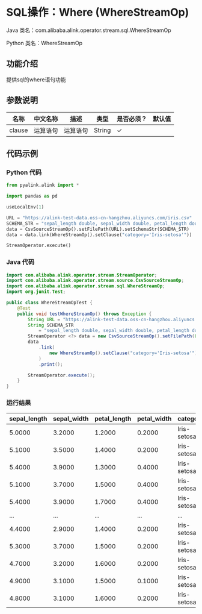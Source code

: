 # SQL操作：Where (WhereStreamOp)
Java 类名：com.alibaba.alink.operator.stream.sql.WhereStreamOp

Python 类名：WhereStreamOp


## 功能介绍
提供sql的where语句功能

## 参数说明
| 名称 | 中文名称 | 描述 | 类型 | 是否必须？ | 默认值 |
| --- | --- | --- | --- | --- | --- |
| clause | 运算语句 | 运算语句 | String | ✓ |  |



## 代码示例
### Python 代码
```python
from pyalink.alink import *

import pandas as pd

useLocalEnv(1)

URL = "https://alink-test-data.oss-cn-hangzhou.aliyuncs.com/iris.csv"
SCHEMA_STR = "sepal_length double, sepal_width double, petal_length double, petal_width double, category string";
data = CsvSourceStreamOp().setFilePath(URL).setSchemaStr(SCHEMA_STR)
data = data.link(WhereStreamOp().setClause("category='Iris-setosa'"))

StreamOperator.execute()

```
### Java 代码
```java
import com.alibaba.alink.operator.stream.StreamOperator;
import com.alibaba.alink.operator.stream.source.CsvSourceStreamOp;
import com.alibaba.alink.operator.stream.sql.WhereStreamOp;
import org.junit.Test;

public class WhereStreamOpTest {
	@Test
	public void testWhereStreamOp() throws Exception {
		String URL = "https://alink-test-data.oss-cn-hangzhou.aliyuncs.com/iris.csv";
		String SCHEMA_STR
			= "sepal_length double, sepal_width double, petal_length double, petal_width double, category string";
		StreamOperator <?> data = new CsvSourceStreamOp().setFilePath(URL).setSchemaStr(SCHEMA_STR);
		data
			.link(
				new WhereStreamOp().setClause("category='Iris-setosa'")
			)
			.print();

		StreamOperator.execute();
	}
}
```

### 运行结果
sepal_length|sepal_width|petal_length|petal_width|category
------------|-----------|------------|-----------|--------
5.0000|3.2000|1.2000|0.2000|Iris-setosa
5.1000|3.5000|1.4000|0.2000|Iris-setosa
5.4000|3.9000|1.3000|0.4000|Iris-setosa
5.1000|3.7000|1.5000|0.4000|Iris-setosa
5.4000|3.9000|1.7000|0.4000|Iris-setosa
... | ... | ... | ... | ... |
4.4000|2.9000|1.4000|0.2000|Iris-setosa
5.3000|3.7000|1.5000|0.2000|Iris-setosa
4.7000|3.2000|1.6000|0.2000|Iris-setosa
4.9000|3.1000|1.5000|0.1000|Iris-setosa
4.8000|3.1000|1.6000|0.2000|Iris-setosa
